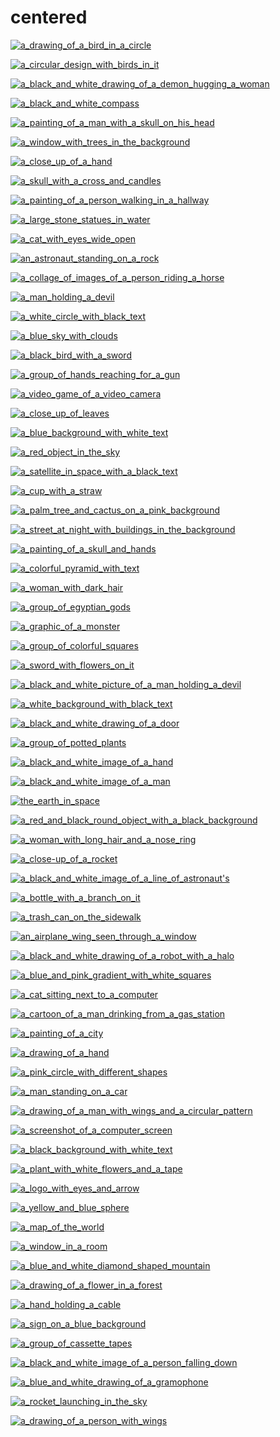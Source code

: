 # centered

<a href="a_drawing_of_a_bird_in_a_circle.png"><img alt="a_drawing_of_a_bird_in_a_circle" src="a_drawing_of_a_bird_in_a_circle.png"></a>

<a href="a_circular_design_with_birds_in_it.png"><img alt="a_circular_design_with_birds_in_it" src="a_circular_design_with_birds_in_it.png"></a>

<a href="a_black_and_white_drawing_of_a_demon_hugging_a_woman.jpg"><img alt="a_black_and_white_drawing_of_a_demon_hugging_a_woman" src="a_black_and_white_drawing_of_a_demon_hugging_a_woman.jpg"></a>

<a href="a_black_and_white_compass.jpg"><img alt="a_black_and_white_compass" src="a_black_and_white_compass.jpg"></a>

<a href="a_painting_of_a_man_with_a_skull_on_his_head.jpg"><img alt="a_painting_of_a_man_with_a_skull_on_his_head" src="a_painting_of_a_man_with_a_skull_on_his_head.jpg"></a>

<a href="a_window_with_trees_in_the_background.jpg"><img alt="a_window_with_trees_in_the_background" src="a_window_with_trees_in_the_background.jpg"></a>

<a href="a_close_up_of_a_hand.jpg"><img alt="a_close_up_of_a_hand" src="a_close_up_of_a_hand.jpg"></a>

<a href="a_skull_with_a_cross_and_candles.jpg"><img alt="a_skull_with_a_cross_and_candles" src="a_skull_with_a_cross_and_candles.jpg"></a>

<a href="a_painting_of_a_person_walking_in_a_hallway.jpg"><img alt="a_painting_of_a_person_walking_in_a_hallway" src="a_painting_of_a_person_walking_in_a_hallway.jpg"></a>

<a href="a_large_stone_statues_in_water.png"><img alt="a_large_stone_statues_in_water" src="a_large_stone_statues_in_water.png"></a>

<a href="a_cat_with_eyes_wide_open.jpg"><img alt="a_cat_with_eyes_wide_open" src="a_cat_with_eyes_wide_open.jpg"></a>

<a href="an_astronaut_standing_on_a_rock.png"><img alt="an_astronaut_standing_on_a_rock" src="an_astronaut_standing_on_a_rock.png"></a>

<a href="a_collage_of_images_of_a_person_riding_a_horse.jpg"><img alt="a_collage_of_images_of_a_person_riding_a_horse" src="a_collage_of_images_of_a_person_riding_a_horse.jpg"></a>

<a href="a_man_holding_a_devil.jpg"><img alt="a_man_holding_a_devil" src="a_man_holding_a_devil.jpg"></a>

<a href="a_white_circle_with_black_text.jpg"><img alt="a_white_circle_with_black_text" src="a_white_circle_with_black_text.jpg"></a>

<a href="a_blue_sky_with_clouds.png"><img alt="a_blue_sky_with_clouds" src="a_blue_sky_with_clouds.png"></a>

<a href="a_black_bird_with_a_sword.jpg"><img alt="a_black_bird_with_a_sword" src="a_black_bird_with_a_sword.jpg"></a>

<a href="a_group_of_hands_reaching_for_a_gun.jpg"><img alt="a_group_of_hands_reaching_for_a_gun" src="a_group_of_hands_reaching_for_a_gun.jpg"></a>

<a href="a_video_game_of_a_video_camera.jpg"><img alt="a_video_game_of_a_video_camera" src="a_video_game_of_a_video_camera.jpg"></a>

<a href="a_close_up_of_leaves.png"><img alt="a_close_up_of_leaves" src="a_close_up_of_leaves.png"></a>

<a href="a_blue_background_with_white_text.jpg"><img alt="a_blue_background_with_white_text" src="a_blue_background_with_white_text.jpg"></a>

<a href="a_red_object_in_the_sky.jpg"><img alt="a_red_object_in_the_sky" src="a_red_object_in_the_sky.jpg"></a>

<a href="a_satellite_in_space_with_a_black_text.jpg"><img alt="a_satellite_in_space_with_a_black_text" src="a_satellite_in_space_with_a_black_text.jpg"></a>

<a href="a_cup_with_a_straw.png"><img alt="a_cup_with_a_straw" src="a_cup_with_a_straw.png"></a>

<a href="a_palm_tree_and_cactus_on_a_pink_background.png"><img alt="a_palm_tree_and_cactus_on_a_pink_background" src="a_palm_tree_and_cactus_on_a_pink_background.png"></a>

<a href="a_street_at_night_with_buildings_in_the_background.jpg"><img alt="a_street_at_night_with_buildings_in_the_background" src="a_street_at_night_with_buildings_in_the_background.jpg"></a>

<a href="a_painting_of_a_skull_and_hands.jpg"><img alt="a_painting_of_a_skull_and_hands" src="a_painting_of_a_skull_and_hands.jpg"></a>

<a href="a_colorful_pyramid_with_text.jpg"><img alt="a_colorful_pyramid_with_text" src="a_colorful_pyramid_with_text.jpg"></a>

<a href="a_woman_with_dark_hair.jpg"><img alt="a_woman_with_dark_hair" src="a_woman_with_dark_hair.jpg"></a>

<a href="a_group_of_egyptian_gods.jpg"><img alt="a_group_of_egyptian_gods" src="a_group_of_egyptian_gods.jpg"></a>

<a href="a_graphic_of_a_monster.jpg"><img alt="a_graphic_of_a_monster" src="a_graphic_of_a_monster.jpg"></a>

<a href="a_group_of_colorful_squares.jpg"><img alt="a_group_of_colorful_squares" src="a_group_of_colorful_squares.jpg"></a>

<a href="a_sword_with_flowers_on_it.jpg"><img alt="a_sword_with_flowers_on_it" src="a_sword_with_flowers_on_it.jpg"></a>

<a href="a_black_and_white_picture_of_a_man_holding_a_devil.jpg"><img alt="a_black_and_white_picture_of_a_man_holding_a_devil" src="a_black_and_white_picture_of_a_man_holding_a_devil.jpg"></a>

<a href="a_white_background_with_black_text.jpg"><img alt="a_white_background_with_black_text" src="a_white_background_with_black_text.jpg"></a>

<a href="a_black_and_white_drawing_of_a_door.jpg"><img alt="a_black_and_white_drawing_of_a_door" src="a_black_and_white_drawing_of_a_door.jpg"></a>

<a href="a_group_of_potted_plants.jpg"><img alt="a_group_of_potted_plants" src="a_group_of_potted_plants.jpg"></a>

<a href="a_black_and_white_image_of_a_hand.jpg"><img alt="a_black_and_white_image_of_a_hand" src="a_black_and_white_image_of_a_hand.jpg"></a>

<a href="a_black_and_white_image_of_a_man.png"><img alt="a_black_and_white_image_of_a_man" src="a_black_and_white_image_of_a_man.png"></a>

<a href="the_earth_in_space.jpeg"><img alt="the_earth_in_space" src="the_earth_in_space.jpeg"></a>

<a href="a_red_and_black_round_object_with_a_black_background.jpg"><img alt="a_red_and_black_round_object_with_a_black_background" src="a_red_and_black_round_object_with_a_black_background.jpg"></a>

<a href="a_woman_with_long_hair_and_a_nose_ring.jpg"><img alt="a_woman_with_long_hair_and_a_nose_ring" src="a_woman_with_long_hair_and_a_nose_ring.jpg"></a>

<a href="a_close-up_of_a_rocket.png"><img alt="a_close-up_of_a_rocket" src="a_close-up_of_a_rocket.png"></a>

<a href="a_black_and_white_image_of_a_line_of_astronaut's.jpg"><img alt="a_black_and_white_image_of_a_line_of_astronaut's" src="a_black_and_white_image_of_a_line_of_astronaut's.jpg"></a>

<a href="a_bottle_with_a_branch_on_it.png"><img alt="a_bottle_with_a_branch_on_it" src="a_bottle_with_a_branch_on_it.png"></a>

<a href="a_trash_can_on_the_sidewalk.jpg"><img alt="a_trash_can_on_the_sidewalk" src="a_trash_can_on_the_sidewalk.jpg"></a>

<a href="an_airplane_wing_seen_through_a_window.jpg"><img alt="an_airplane_wing_seen_through_a_window" src="an_airplane_wing_seen_through_a_window.jpg"></a>

<a href="a_black_and_white_drawing_of_a_robot_with_a_halo.png"><img alt="a_black_and_white_drawing_of_a_robot_with_a_halo" src="a_black_and_white_drawing_of_a_robot_with_a_halo.png"></a>

<a href="a_blue_and_pink_gradient_with_white_squares.png"><img alt="a_blue_and_pink_gradient_with_white_squares" src="a_blue_and_pink_gradient_with_white_squares.png"></a>

<a href="a_cat_sitting_next_to_a_computer.jpg"><img alt="a_cat_sitting_next_to_a_computer" src="a_cat_sitting_next_to_a_computer.jpg"></a>

<a href="a_cartoon_of_a_man_drinking_from_a_gas_station.jpg"><img alt="a_cartoon_of_a_man_drinking_from_a_gas_station" src="a_cartoon_of_a_man_drinking_from_a_gas_station.jpg"></a>

<a href="a_painting_of_a_city.png"><img alt="a_painting_of_a_city" src="a_painting_of_a_city.png"></a>

<a href="a_drawing_of_a_hand.jpg"><img alt="a_drawing_of_a_hand" src="a_drawing_of_a_hand.jpg"></a>

<a href="a_pink_circle_with_different_shapes.jpg"><img alt="a_pink_circle_with_different_shapes" src="a_pink_circle_with_different_shapes.jpg"></a>

<a href="a_man_standing_on_a_car.png"><img alt="a_man_standing_on_a_car" src="a_man_standing_on_a_car.png"></a>

<a href="a_drawing_of_a_man_with_wings_and_a_circular_pattern.jpg"><img alt="a_drawing_of_a_man_with_wings_and_a_circular_pattern" src="a_drawing_of_a_man_with_wings_and_a_circular_pattern.jpg"></a>

<a href="a_screenshot_of_a_computer_screen.png"><img alt="a_screenshot_of_a_computer_screen" src="a_screenshot_of_a_computer_screen.png"></a>

<a href="a_black_background_with_white_text.jpg"><img alt="a_black_background_with_white_text" src="a_black_background_with_white_text.jpg"></a>

<a href="a_plant_with_white_flowers_and_a_tape.png"><img alt="a_plant_with_white_flowers_and_a_tape" src="a_plant_with_white_flowers_and_a_tape.png"></a>

<a href="a_logo_with_eyes_and_arrow.jpg"><img alt="a_logo_with_eyes_and_arrow" src="a_logo_with_eyes_and_arrow.jpg"></a>

<a href="a_yellow_and_blue_sphere.png"><img alt="a_yellow_and_blue_sphere" src="a_yellow_and_blue_sphere.png"></a>

<a href="a_map_of_the_world.png"><img alt="a_map_of_the_world" src="a_map_of_the_world.png"></a>

<a href="a_window_in_a_room.jpg"><img alt="a_window_in_a_room" src="a_window_in_a_room.jpg"></a>

<a href="a_blue_and_white_diamond_shaped_mountain.jpg"><img alt="a_blue_and_white_diamond_shaped_mountain" src="a_blue_and_white_diamond_shaped_mountain.jpg"></a>

<a href="a_drawing_of_a_flower_in_a_forest.png"><img alt="a_drawing_of_a_flower_in_a_forest" src="a_drawing_of_a_flower_in_a_forest.png"></a>

<a href="a_hand_holding_a_cable.jpg"><img alt="a_hand_holding_a_cable" src="a_hand_holding_a_cable.jpg"></a>

<a href="a_sign_on_a_blue_background.jpg"><img alt="a_sign_on_a_blue_background" src="a_sign_on_a_blue_background.jpg"></a>

<a href="a_group_of_cassette_tapes.jpg"><img alt="a_group_of_cassette_tapes" src="a_group_of_cassette_tapes.jpg"></a>

<a href="a_black_and_white_image_of_a_person_falling_down.jpg"><img alt="a_black_and_white_image_of_a_person_falling_down" src="a_black_and_white_image_of_a_person_falling_down.jpg"></a>

<a href="a_blue_and_white_drawing_of_a_gramophone.png"><img alt="a_blue_and_white_drawing_of_a_gramophone" src="a_blue_and_white_drawing_of_a_gramophone.png"></a>

<a href="a_rocket_launching_in_the_sky.png"><img alt="a_rocket_launching_in_the_sky" src="a_rocket_launching_in_the_sky.png"></a>

<a href="a_drawing_of_a_person_with_wings.jpg"><img alt="a_drawing_of_a_person_with_wings" src="a_drawing_of_a_person_with_wings.jpg"></a>

